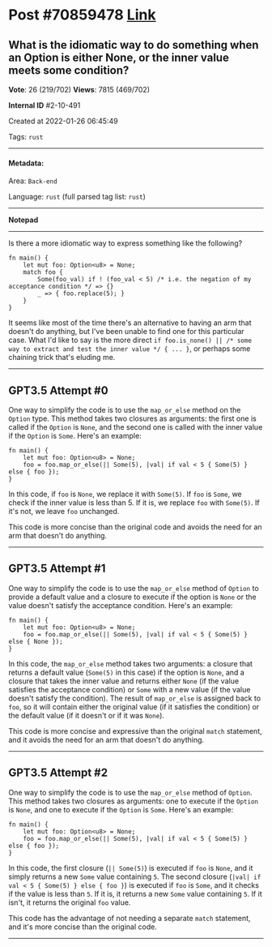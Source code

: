 
# Post \#70859478 [Link](https://stackoverflow.com/questions/70859478/)

## What is the idiomatic way to do something when an Option is either None, or the inner value meets some condition?

**Vote**: 26 (219/702) **Views**: 7815 (469/702) 

**Internal ID** \#2-10-491

Created at 2022-01-26 06:45:49

Tags: `rust`

----------

#### Metadata:

Area: `Back-end`

Language: `rust` (full parsed tag list: `rust`)

----------

**Notepad**


----------

Is there a more idiomatic way to express something like the following?
```
fn main() {
    let mut foo: Option<u8> = None;
    match foo {
        Some(foo_val) if ! (foo_val < 5) /* i.e. the negation of my acceptance condition */ => {}
        _ => { foo.replace(5); }
    }
}
```

It seems like most of the time there's an alternative to having an arm that doesn't do anything, but I've been unable to find one for this particular case.
What I'd like to say is the more direct `if foo.is_none() || /* some way to extract and test the inner value */ { ... }`, or perhaps some chaining trick that's eluding me.


----------
        
## GPT3.5 Attempt \#0

One way to simplify the code is to use the `map_or_else` method on the `Option` type. This method takes two closures as arguments: the first one is called if the `Option` is `None`, and the second one is called with the inner value if the `Option` is `Some`. Here's an example:

```
fn main() {
    let mut foo: Option<u8> = None;
    foo = foo.map_or_else(|| Some(5), |val| if val < 5 { Some(5) } else { foo });
}
```

In this code, if `foo` is `None`, we replace it with `Some(5)`. If `foo` is `Some`, we check if the inner value is less than 5. If it is, we replace `foo` with `Some(5)`. If it's not, we leave `foo` unchanged.

This code is more concise than the original code and avoids the need for an arm that doesn't do anything.

--------

## GPT3.5 Attempt \#1

One way to simplify the code is to use the `map_or_else` method of `Option` to provide a default value and a closure to execute if the option is `None` or the value doesn't satisfy the acceptance condition. Here's an example:

```
fn main() {
    let mut foo: Option<u8> = None;
    foo = foo.map_or_else(|| Some(5), |val| if val < 5 { Some(5) } else { None });
}
```

In this code, the `map_or_else` method takes two arguments: a closure that returns a default value (`Some(5)` in this case) if the option is `None`, and a closure that takes the inner value and returns either `None` (if the value satisfies the acceptance condition) or `Some` with a new value (if the value doesn't satisfy the condition). The result of `map_or_else` is assigned back to `foo`, so it will contain either the original value (if it satisfies the condition) or the default value (if it doesn't or if it was `None`).

This code is more concise and expressive than the original `match` statement, and it avoids the need for an arm that doesn't do anything.

--------

## GPT3.5 Attempt \#2

One way to simplify the code is to use the `map_or_else` method of `Option`. This method takes two closures as arguments: one to execute if the `Option` is `None`, and one to execute if the `Option` is `Some`. Here's an example:

```
fn main() {
    let mut foo: Option<u8> = None;
    foo = foo.map_or_else(|| Some(5), |val| if val < 5 { Some(5) } else { foo });
}
```

In this code, the first closure (`|| Some(5)`) is executed if `foo` is `None`, and it simply returns a new `Some` value containing `5`. The second closure (`|val| if val < 5 { Some(5) } else { foo }`) is executed if `foo` is `Some`, and it checks if the value is less than `5`. If it is, it returns a new `Some` value containing `5`. If it isn't, it returns the original `foo` value.

This code has the advantage of not needing a separate `match` statement, and it's more concise than the original code.

--------
